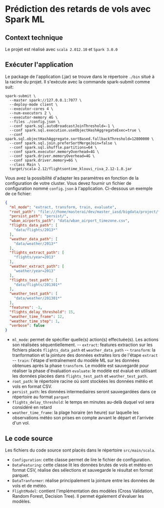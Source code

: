 # Prédiction des retards de vols avec Spark ML

## Context technique
Le projet est réalisé avec `scala 2.012.10` et `Spark 3.0.0`

## Exécuter l'application
Le package de l'application (.jar)  se trouve dans le répertoire `./bin` situé à la racine du projet.
Il s'exécute avec la commande spark-submit comme suit:

```shell
spark-submit \
  --master spark://127.0.0.1:7077 \
  --deploy-mode client \
  --executor-cores 4 \
  --num-executors 2 \
  --executor-memory 4G \
  --files ./config.json \
  --conf spark.sql.autoBroadcastJoinThreshold=-1 \
  --conf spark.sql.execution.useObjectHashAggregateExec=true \
  --conf spark.sql.objectHashAggregate.sortBased.fallbackThreshold=12800000 \
  --conf spark.sql.join.preferSortMergeJoin=false \
  --conf spark.sql.shuffle.partitions=64 \
  --conf spark.executor.memoryOverhead=4G \
  --conf spark.driver.memoryOverhead=4G \
  --conf spark.driver.memory=6G \
  --class Main \
  target/scala-2.12/flightsontime_klouvi_riva_2.12-1.0.jar
```
Vous avez la possibilité d'adapter les paramètres en fonction de la configuration de votre cluster. 
Vous devez fournir un fichier de configuration nommé `config.json` à l'application. Ci-dessous un exemple de ce fichier:

```json
{
  "ml_mode": "extract, transform, train, evaluate",
  "root_path": "file:///home/masterai/dev/master_iasd/bigdata/project/flightsontime/workspace/",
  "persist_path": "persist/",
  "wban_airports_path": "data/wban_airport_timezone.csv",
  "flights_data_path": [
    "data/flights/2013*"
  ],
  "weather_data_path": [
    "data/weather/2013*"
  ],
  "flights_extract_path": [
    "flights/year=2013"
  ],
  "weather_extract_path": [
    "weather/year=2013"
  ],
  "flights_test_path": [
    "data/flights/201301*"
  ],
  "weather_test_path": [
    "data/weather/201301*"
  ],
  "features": -1,
  "flights_delay_threshold": 15,
  "weather_time_frame": 12,
  "weather_time_step": 1,
  "verbose": false
}

```
- `ml_mode`: permet de spécifier quelle(s) action(s) effectuée(s). Les actions son réalisées séquentiellement.
             -- `extract`: features extraction sur les fichiers placés `flights_data_path` et `weather_data_path`
             -- `transform`: la tranformation et la jointure des données extraites lors de l'étape `extract`
             -- `train`: l'étape d'entraînement du modèle ML sur les données obtenues après la phase `transform`. Le modèle est sauvegardé pour réaliser la phase d'évaluation
             `evaluate`: le modèle est évalué en utilisant les données placées dans `flights_test_path` et `weather_test_path`.
- `root_path`: le répertoire racine où sont stockées les données météo et vols en format CSV. 
- `persist_path`: les données intermediaires seront sauvegardées dans ce répertoire au format `parquet`
- `flights_delay_threshold`: le temps en minutes au-delà duquel vol sera considéré en retard
- `weather_time_frame`: la plage horaire (en heure) sur laquelle les observations météo son prises en compte avvant le départ et l'arrivée d'un vol.

## Le code source
Les fichiers du code source sont placés dans le répertoire `src/main/scala`.
- `Configuration`: cette classe permet de lire le fichier de configuration.
- `DataFeaturing`: cette classe lit les données brutes de vols et météo en format CSV, réalise des sélections et sauvegarde le résultat en format parquet.
- `DataTranformer`: réalise principalement la jointure entre les données de vols et de météo.
- `FlightModel`: contient l'implémentation des modèles (Cross Validation, Random Forest, Decision Tree). Il permet également d'évaluer les modèles.

